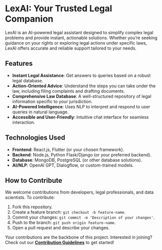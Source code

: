 # LexAI: Your Trusted Legal Companion
LexAI is an AI-powered legal assistant designed to simplify complex legal problems and provide instant, actionable solutions. Whether you’re seeking guidance on your rights or exploring legal actions under specific laws, LexAI offers accurate and reliable support tailored to your needs.

## Features
- **Instant Legal Assistance**: Get answers to queries based on a robust legal database.
- **Action-Oriented Advice**: Understand the steps you can take under the law, including filing complaints and drafting documents.
- **Comprehensive Law Database**: A well-structured repository of legal information specific to your jurisdiction.
- **AI-Powered Intelligence**: Uses NLP to interpret and respond to user queries in natural language.
- **Accessible and User-Friendly**: Intuitive chat interface for seamless interaction.

## Technologies Used
- **Frontend**: React.js, Flutter (or your chosen framework).
- **Backend**: Node.js, Python Flask/Django (or your preferred backend).
- **Database**: MongoDB, PostgreSQL (or other database solutions).
- **AI/NLP**: OpenAI GPT, Dialogflow, or custom-trained models.

## How to Contribute
We welcome contributions from developers, legal professionals, and data scientists. To contribute:
1. Fork this repository.
2. Create a feature branch: `git checkout -b feature-name`.
3. Commit your changes: `git commit -m 'Description of your changes'`.
4. Push to the branch: `git push origin feature-name`.
5. Open a pull request and describe your changes.


Your contributions are the backbone of this project. Interested in joining? Check out our **[Contribution Guidelines](#)** to get started!
